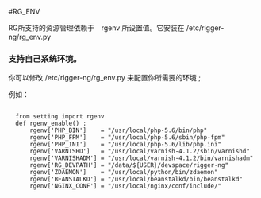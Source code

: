 #RG_ENV

RG所支持的资源管理依赖于　rgenv 所设置值。它安装在 /etc/rigger-ng/rg_env.py

###  支持自己系统环境。

你可以修改 /etc/rigger-ng/rg_env.py 来配置你所需要的环境 ;

例如：
```pyhton 

  from setting import rgenv
  def rgenv_enable() :
      rgenv['PHP_BIN']    = "/usr/local/php-5.6/bin/php"
      rgenv['PHP_FPM']    = "/usr/local/php-5.6/sbin/php-fpm"
      rgenv['PHP_INI']    = "/usr/local/php-5.6/lib/php.ini"
      rgenv['VARNISHD']   = "/usr/local/varnish-4.1.2/sbin/varnishd"
      rgenv['VARNISHADM'] = "/usr/local/varnish-4.1.2/bin/varnishadm"
      rgenv['RG_DEVPATH'] = "/data/${USER}/devspace/rigger-ng"
      rgenv['ZDAEMON']    = "/usr/local/python/bin/zdaemon"
      rgenv['BEANSTALKD'] = "/usr/local/beanstalkd/bin/beanstalkd"
      rgenv['NGINX_CONF'] = "/usr/local/nginx/conf/include/"
```